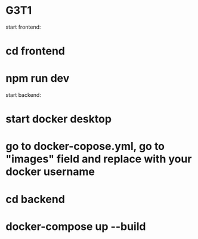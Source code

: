 # G3T1
start frontend:
# cd frontend
# npm run dev

start backend:
# start docker desktop
# go to docker-copose.yml, go to "images" field and replace with your docker username
# cd backend
# docker-compose up --build
